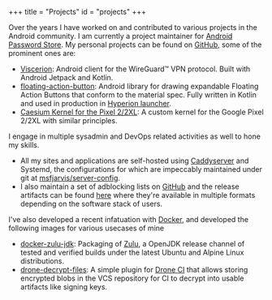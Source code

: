 +++
title = "Projects"
id = "projects"
+++

Over the years I have worked on and contributed to various projects in the Android community. I am currently a project maintainer for [Android Password Store](https://github.com/zeapo/Android-Password-Store). My personal projects can be found on [GitHub](https://github.com/msfjarvis),
some of the prominent ones are:

- [Viscerion](https://github.com/msfjarvis/viscerion): Android client for the WireGuard™️  VPN protocol. Built with Android Jetpack and Kotlin.
- [floating-action-button](https://github.com/msfjarvis/floating-action-button): Android library for drawing expandable Floating Action Buttons that conform to the material spec. Fully written in Kotlin and used in production in [Hyperion launcher](https://play.google.com/store/apps/details?id=projekt.launcher).
- [Caesium Kernel for the Pixel 2/2XL](https://github.com/msfjarvis/wahoo): A custom kernel for the Google Pixel 2/2XL with similar principles.

I engage in multiple sysadmin and DevOps related activities as well to hone my skills.

- All my sites and applications are self-hosted using [Caddyserver](https://caddyserver.com/) and Systemd, the configurations for which are impeccably maintained under git at [msfjarvis/server-config](https://github.com/msfjarvis/server-config).
- I also maintain a set of adblocking lists on [GitHub](https://github.com/msfjarvis/hosts) and the release artifacts can be found [here](https://dl.msfjarvis.website/adblock) where they're available in multiple formats depending on the software stack of users.

I've also developed a recent infatuation with [Docker](https://docker.com), and developed the following images for various usecases of mine

- [docker-zulu-jdk](https://github.com/msfjarvis/docker-zulu-jdk): Packaging of [Zulu](https://www.azul.com/downloads/zulu/), a OpenJDK release channel of tested and verified builds under the latest Ubuntu and Alpine Linux distributions.
- [drone-decrypt-files](https://github.com/msfjarvis/drone-decrypt-files): A simple plugin for [Drone CI](https://drone.io) that allows storing encrypted blobs in the VCS repository for CI to decrypt into usable artifacts like signing keys.
